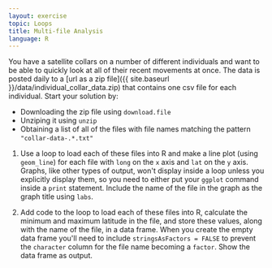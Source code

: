 ```yaml
---
layout: exercise
topic: Loops
title: Multi-file Analysis
language: R
---
```


You have a satellite collars on a number of different individuals and want to be able to quickly look at all of their recent movements at once.
The data is posted daily to a [url as a zip file]({{ site.baseurl }}/data/individual_collar_data.zip) that contains one csv file for each individual.
Start your solution by:

* Downloading the zip file using `download.file`
* Unziping it using `unzip`
* Obtaining a list of all of the files with file names matching the pattern `"collar-data-.*.txt"`

1. Use a loop to load each of these files into R and make a line plot (using `geom_line`) for each file with `long` on the `x` axis and `lat` on the `y` axis.
Graphs, like other types of output, won't display inside a loop unless you explicitly display them, so you need to either put your `ggplot` command inside a `print` statement. Include the name of the file in the graph as the graph title using `labs`.

2. Add code to the loop to load each of these files into R, calculate the minimum and maximum latitude in the file, and store these values, along with the name of the file, in a data frame.
When you create the empty data frame you'll need to include `stringsAsFactors = FALSE` to prevent the `character` column for the file name becoming a `factor`.
Show the data frame as output.
